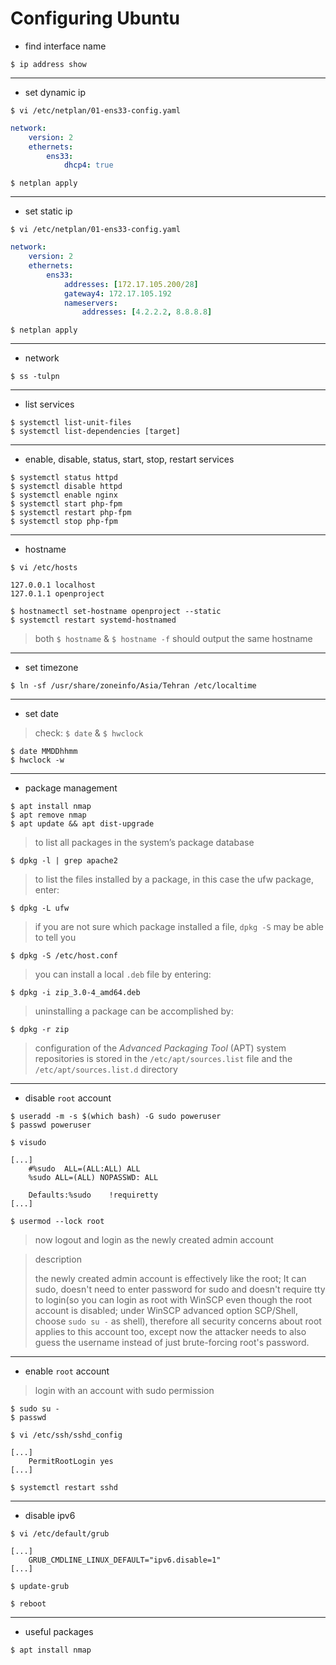 

# Configuring Ubuntu

- find interface name
```
$ ip address show
```
---
- set dynamic ip
```
$ vi /etc/netplan/01-ens33-config.yaml
```
```yaml
network:
    version: 2
    ethernets:
        ens33:
            dhcp4: true
```
```
$ netplan apply
```
---
- set static ip
```
$ vi /etc/netplan/01-ens33-config.yaml
```
```yaml
network:
    version: 2
    ethernets:
        ens33:
            addresses: [172.17.105.200/28]
            gateway4: 172.17.105.192
            nameservers:
                addresses: [4.2.2.2, 8.8.8.8]
```
```
$ netplan apply
```
---
- network
```
$ ss -tulpn
```
---
- list services
```
$ systemctl list-unit-files
$ systemctl list-dependencies [target]
```
---
- enable, disable, status, start, stop, restart services
```
$ systemctl status httpd
$ systemctl disable httpd
$ systemctl enable nginx
$ systemctl start php-fpm
$ systemctl restart php-fpm
$ systemctl stop php-fpm
```
---
- hostname
```
$ vi /etc/hosts
```
```
127.0.0.1 localhost
127.0.1.1 openproject
```
```
$ hostnamectl set-hostname openproject --static
$ systemctl restart systemd-hostnamed
```
> both `$ hostname` & `$ hostname -f` should output the same hostname
---
- set timezone
```
$ ln -sf /usr/share/zoneinfo/Asia/Tehran /etc/localtime
```
---
- set date
> check: `$ date` & `$ hwclock`
```
$ date MMDDhhmm
$ hwclock -w
```
---
- package management
```
$ apt install nmap
$ apt remove nmap
$ apt update && apt dist-upgrade
```
> to list all packages in the system’s package database
```
$ dpkg -l | grep apache2
```
> to list the files installed by a package, in this case the ufw package, enter:
```
$ dpkg -L ufw
```
> if you are not sure which package installed a file, `dpkg -S` may be able to tell you
```
$ dpkg -S /etc/host.conf
```
> you can install a local `.deb` file by entering:
```
$ dpkg -i zip_3.0-4_amd64.deb
```
> uninstalling a package can be accomplished by:
```
$ dpkg -r zip
```
> configuration of the _Advanced Packaging Tool_ (APT) system repositories is stored in the `/etc/apt/sources.list` file and the `/etc/apt/sources.list.d` directory
---
- disable `root` account
```
$ useradd -m -s $(which bash) -G sudo poweruser
$ passwd poweruser
```
```
$ visudo

[...]
	#%sudo  ALL=(ALL:ALL) ALL
	%sudo ALL=(ALL) NOPASSWD: ALL

	Defaults:%sudo    !requiretty
[...]
```
```
$ usermod --lock root
```
> now logout and login as the newly created admin account

> description
>
> the newly created admin account is effectively like the root; It can sudo, doesn't need to enter password for sudo and doesn't require tty to login(so you can login as root with WinSCP even though the root account is disabled; under WinSCP advanced option SCP/Shell, choose `sudo su -` as shell), therefore all security concerns about root applies to this account too, except now the attacker needs to also guess the username instead of just brute-forcing root's password.
---
- enable `root` account
> login with an account with sudo permission
```
$ sudo su -
$ passwd
```
```
$ vi /etc/ssh/sshd_config

[...]
	PermitRootLogin yes
[...]
```
```
$ systemctl restart sshd
```
---
- disable ipv6
```
$ vi /etc/default/grub

[...]
	GRUB_CMDLINE_LINUX_DEFAULT="ipv6.disable=1"
[...]
```
```
$ update-grub
```
```
$ reboot
```
---
- useful packages
```
$ apt install nmap
```